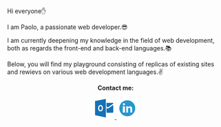 <p>Hi everyone✋ </p>
<p>I am Paolo, a passionate web developer.😎</p>
<p> I am currently deepening my knowledge in the field of web development, both as regards the front-end and back-end languages.📚 </p>
<p>Below, you will find my playground consisting of replicas of existing sites and rewievs on various web development languages.✌️</p>
<div align=center>
    <p><strong>Contact me:</strong></p>
    <a href="mailto:p.suero@outlook.it">
        <img width=50px  height=50px src="https://github.com/p-suero/p-suero/blob/master/img/outlook.jpg" alt="">
    </a>
    <a href="https://www.linkedin.com/in/paolo-suero/">
        <img width=50px height=50px src="https://github.com/p-suero/p-suero/blob/master/img/linkedin.png" alt="">
    </a>
<div>
